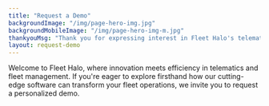 ```yaml
---
title: "Request a Demo"
backgroundImage: "/img/page-hero-img.jpg"
backgroundMobileImage: "/img/page-hero-img-m.jpg"
thankyouMsg: "Thank you for expressing interest in Fleet Halo's telematics software! We have received your request for a demo and will be in touch shortly to schedule a personalized session."
layout: request-demo
---
```


Welcome to Fleet Halo, where innovation meets efficiency in telematics and fleet management. If you're eager to explore firsthand how our cutting-edge software can transform your fleet operations, we invite you to request a personalized demo.
